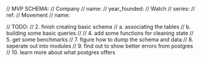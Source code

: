 // MVP SCHEMA:
//     Company
//         name:
//         year_founded:
//     Watch
//         series:
//         ref:
//     Movement
//         name:

// TODO:
//     2. finish creating basic schema
//          a. associating the tables
//          b. building some basic queries
//
//     4. add some functions for cleaning state
//     5. get some benchmarks
//     7. figure how to dump the schema and data
//     8. seperate out into modules
//     9. find out to show better errors from postgres
//     10. learn more about what postgres offers

